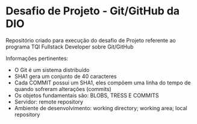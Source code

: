 # Desafio de Projeto - Git/GitHub da DIO
Repositório criado para execução do desafio de Projeto referente ao programa TQI Fullstack Developer sobre Git/GitHub

Informações pertinentes: 

- O Git é um sistema distribuído 
- SHA1 gera um conjunto de 40 caracteres
- Cada COMMIT possui um SHA1, eles compõem uma linha do tempo de quando sofreram alterações (commits)
- Os objetos fundamentais são: BLOBS, TRESS E COMMITS
- Servidor: remote repository
- Ambiente de desenvolvimento: working directory; working area; local repository 
